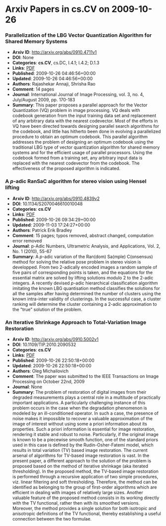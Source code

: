 # Arxiv Papers in cs.CV on 2009-10-26
### Parallelization of the LBG Vector Quantization Algorithm for Shared Memory Systems
- **Arxiv ID**: http://arxiv.org/abs/0910.4711v1
- **DOI**: None
- **Categories**: **cs.CV**, cs.DC, I.4.1; I.4.2; D.1.3
- **Links**: [PDF](http://arxiv.org/pdf/0910.4711v1)
- **Published**: 2009-10-26 04:46:56+00:00
- **Updated**: 2009-10-26 04:46:56+00:00
- **Authors**: Rajashekar Annaji, Shrisha Rao
- **Comment**: 14 pages
- **Journal**: International Journal of Image Processing, vol. 3, no. 4,
  July/August 2009, pp. 170-183
- **Summary**: This paper proposes a parallel approach for the Vector Quantization (VQ) problem in image processing. VQ deals with codebook generation from the input training data set and replacement of any arbitrary data with the nearest codevector. Most of the efforts in VQ have been directed towards designing parallel search algorithms for the codebook, and little has hitherto been done in evolving a parallelized procedure to obtain an optimum codebook. This parallel algorithm addresses the problem of designing an optimum codebook using the traditional LBG type of vector quantization algorithm for shared memory systems and for the efficient usage of parallel processors. Using the codebook formed from a training set, any arbitrary input data is replaced with the nearest codevector from the codebook. The effectiveness of the proposed algorithm is indicated.



### A $p$-adic RanSaC algorithm for stereo vision using Hensel lifting
- **Arxiv ID**: http://arxiv.org/abs/0910.4839v2
- **DOI**: 10.1134/S2070046610010048
- **Categories**: **cs.CV**
- **Links**: [PDF](http://arxiv.org/pdf/0910.4839v2)
- **Published**: 2009-10-26 09:34:29+00:00
- **Updated**: 2009-11-03 17:24:27+00:00
- **Authors**: Patrick Erik Bradley
- **Comment**: 15 pages; typos removed, abstract changed, computation error removed
- **Journal**: p-Adic Numbers, Ultrametric Analysis, and Applications, Vol. 2,
  No. 1 (2010), 55-67
- **Summary**: A $p$-adic variation of the Ran(dom) Sa(mple) C(onsensus) method for solving the relative pose problem in stereo vision is developped. From two 2-adically encoded images a random sample of five pairs of corresponding points is taken, and the equations for the essential matrix are solved by lifting solutions modulo 2 to the 2-adic integers. A recently devised $p$-adic hierarchical classification algorithm imitating the known LBG quantisation method classifies the solutions for all the samples after having determined the number of clusters using the known intra-inter validity of clusterings. In the successful case, a cluster ranking will determine the cluster containing a 2-adic approximation to the "true" solution of the problem.



### An Iterative Shrinkage Approach to Total-Variation Image Restoration
- **Arxiv ID**: http://arxiv.org/abs/0910.5002v1
- **DOI**: 10.1109/TIP.2010.2090532
- **Categories**: **cs.CV**
- **Links**: [PDF](http://arxiv.org/pdf/0910.5002v1)
- **Published**: 2009-10-26 22:50:18+00:00
- **Updated**: 2009-10-26 22:50:18+00:00
- **Authors**: Oleg Michailovich
- **Comment**: The paper was submitted to the IEEE Transactions on Image Processing
  on October 22nd, 2009
- **Journal**: None
- **Summary**: The problem of restoration of digital images from their degraded measurements plays a central role in a multitude of practically important applications. A particularly challenging instance of this problem occurs in the case when the degradation phenomenon is modeled by an ill-conditioned operator. In such a case, the presence of noise makes it impossible to recover a valuable approximation of the image of interest without using some a priori information about its properties. Such a priori information is essential for image restoration, rendering it stable and robust to noise. Particularly, if the original image is known to be a piecewise smooth function, one of the standard priors used in this case is defined by the Rudin-Osher-Fatemi model, which results in total variation (TV) based image restoration. The current arsenal of algorithms for TV-based image restoration is vast. In the present paper, a different approach to the solution of the problem is proposed based on the method of iterative shrinkage (aka iterated thresholding). In the proposed method, the TV-based image restoration is performed through a recursive application of two simple procedures, viz. linear filtering and soft thresholding. Therefore, the method can be identified as belonging to the group of first-order algorithms which are efficient in dealing with images of relatively large sizes. Another valuable feature of the proposed method consists in its working directly with the TV functional, rather then with its smoothed versions. Moreover, the method provides a single solution for both isotropic and anisotropic definitions of the TV functional, thereby establishing a useful connection between the two formulae.




